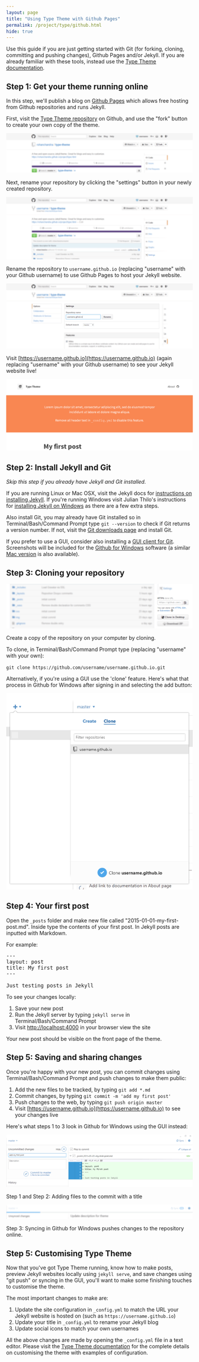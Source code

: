 ```yaml
---
layout: page
title: "Using Type Theme with Github Pages"
permalink: /project/type/github.html
hide: true
---
```

Use this guide if you are just getting started with Git (for forking, cloning, committing and pushing changes), Github Pages and/or Jekyll. If you are already familiar with these tools, instead use the [Type Theme documentation](/project/type.html#installing-type-theme).

## Step 1: Get your theme running online

In this step, we'll publish a blog on [Github Pages](https://pages.github.com/) which allows free hosting from Github repositories and runs Jekyll.

First, visit the [Type Theme repository](https://github.com/rohanchandra/type-theme) on Github, and use the "fork" button to create your own copy of the theme.

![Fork button at the Type Theme repository on Github](/img/project/type/github-fork-btn.png)

Next, rename your repository by clicking the "settings" button in your newly created repository.

![Settings button in a the forked Github repository](/img/project/type/github-settings-btn.png)

Rename the repository to `username.github.io` (replacing "username" with your Github username) to use Github Pages to host your Jekyll website.

![Renaming a repository in the Github settings page](/img/project/type/github-rename-repo.png)

Visit [https://username.github.io](https://username.github.io) (again replacing "username" with your Github username) to see your Jekyll website live!

![Geometric pattern with fading gradient](/img/project/type/github-pages-website.png)

## Step 2: Install Jekyll and Git
*Skip this step if you already have Jekyll and Git installed.*

If you are running Linux or Mac OSX, visit the Jekyll docs for [instructions on installing Jekyll](http://jekyllrb.com/docs/installation/). If you're running Windows visit Julian Thilo's instructions for [installing Jekyll on Windows](http://jekyll-windows.juthilo.com/) as there are a few extra steps.

Also install Git, you may already have Git installed so in Terminal/Bash/Command Prompt type `git --version` to check if Git returns a version number. If not, visit the [Git downloads page](http://www.git-scm.com/downloads) and install Git.

If you prefer to use a GUI, consider also installing a [GUI client for Git](http://www.git-scm.com/downloads/guis). Screenshots will be included for the [Github for Windows](https://windows.github.com/) software (a similar [Mac version](https://mac.github.com/) is also available).

## Step 3: Cloning your repository

![Screenshot of clone URL and button to clone using GUI on Github repository](/img/project/type/github-clone-btn.png)

Create a copy of the repository on your computer by cloning.

To clone, in Terminal/Bash/Command Prompt type (replacing "username" with your own):

`git clone https://github.com/username/username.github.io.git`

Alternatively, if you're using a GUI use the 'clone' feature. Here's what that process in Github for Windows after signing in and selecting the add button:

![Clone button in Github for Windows GUI](/img/project/type/gui-clone.png)

## Step 4: Your first post

Open the `_posts` folder and make new file called "2015-01-01-my-first-post.md". Inside type the contents of your first post. In Jekyll posts are inputted with Markdown.

For example: 

<pre>
---
layout: post
title: My first post
---

Just testing posts in Jekyll
</pre>

To see your changes locally:

1. Save your new post
2. Run the Jekyll server by typing `jekyll serve` in Terminal/Bash/Command Prompt
3. Visit [http://localhost:4000](http://localhost:4000) in your browser view the site

Your new post should be visible on the front page of the theme.

## Step 5: Saving and sharing changes

Once you're happy with your new post, you can commit changes using Terminal/Bash/Command Prompt and push changes to make them public:

1. Add the new files to be tracked, by typing `git add *.md`
2. Commit changes, by typing `git commit -m 'add my first post'`
3. Push changes to the web, by typing `git push origin master`
4. Visit [https://username.github.io](https://username.github.io) to see your changes live

Here's what steps 1 to 3 look in Github for Windows using the GUI instead:

![Commiting changes in Github for Windows by adding title and selecting 'commit to master'](/img/project/type/gui-new-changes.png)

Step 1 and Step 2: Adding files to the commit with a title

![Syncing icon in Github for Windows with progress bar of sync](/img/project/type/gui-sync.png)

Step 3: Syncing in Github for Windows pushes changes to the repository online.

## Step 5: Customising Type Theme

Now that you've got Type Theme running, know how to make posts, preview Jekyll websites locally using `jekyll serve`, and save changes using "git push" or syncing in the GUI, you'll want to make some finishing touches to customise the theme.

The most important changes to make are:

1. Update the site configuration in `_config.yml` to match the URL your Jekyll website is hosted on (such as `https://username.github.io`)
2. Update your title in `_config.yml` to rename your Jekyll blog
3. Update social icons to match your own usernames

All the above changes are made by opening the `_config.yml` file in a text editor. Please visit the [Type Theme documentation](/project/type.html#customizing-type-theme) for the complete details on customising the theme with examples of configuration.

